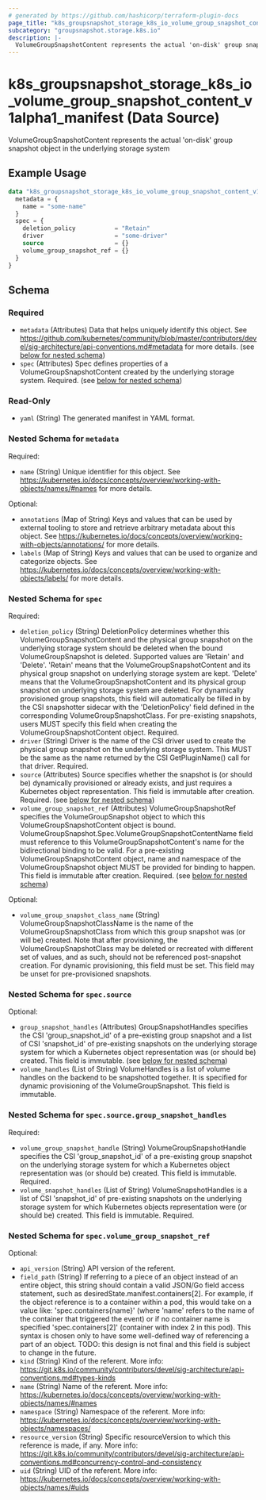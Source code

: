 ```yaml
---
# generated by https://github.com/hashicorp/terraform-plugin-docs
page_title: "k8s_groupsnapshot_storage_k8s_io_volume_group_snapshot_content_v1alpha1_manifest Data Source - terraform-provider-k8s"
subcategory: "groupsnapshot.storage.k8s.io"
description: |-
  VolumeGroupSnapshotContent represents the actual 'on-disk' group snapshot object in the underlying storage system
---
```


# k8s_groupsnapshot_storage_k8s_io_volume_group_snapshot_content_v1alpha1_manifest (Data Source)

VolumeGroupSnapshotContent represents the actual 'on-disk' group snapshot object in the underlying storage system

## Example Usage

```terraform
data "k8s_groupsnapshot_storage_k8s_io_volume_group_snapshot_content_v1alpha1_manifest" "example" {
  metadata = {
    name = "some-name"
  }
  spec = {
    deletion_policy           = "Retain"
    driver                    = "some-driver"
    source                    = {}
    volume_group_snapshot_ref = {}
  }
}
```

<!-- schema generated by tfplugindocs -->
## Schema

### Required

- `metadata` (Attributes) Data that helps uniquely identify this object. See https://github.com/kubernetes/community/blob/master/contributors/devel/sig-architecture/api-conventions.md#metadata for more details. (see [below for nested schema](#nestedatt--metadata))
- `spec` (Attributes) Spec defines properties of a VolumeGroupSnapshotContent created by the underlying storage system. Required. (see [below for nested schema](#nestedatt--spec))

### Read-Only

- `yaml` (String) The generated manifest in YAML format.

<a id="nestedatt--metadata"></a>
### Nested Schema for `metadata`

Required:

- `name` (String) Unique identifier for this object. See https://kubernetes.io/docs/concepts/overview/working-with-objects/names/#names for more details.

Optional:

- `annotations` (Map of String) Keys and values that can be used by external tooling to store and retrieve arbitrary metadata about this object. See https://kubernetes.io/docs/concepts/overview/working-with-objects/annotations/ for more details.
- `labels` (Map of String) Keys and values that can be used to organize and categorize objects. See https://kubernetes.io/docs/concepts/overview/working-with-objects/labels/ for more details.


<a id="nestedatt--spec"></a>
### Nested Schema for `spec`

Required:

- `deletion_policy` (String) DeletionPolicy determines whether this VolumeGroupSnapshotContent and the physical group snapshot on the underlying storage system should be deleted when the bound VolumeGroupSnapshot is deleted. Supported values are 'Retain' and 'Delete'. 'Retain' means that the VolumeGroupSnapshotContent and its physical group snapshot on underlying storage system are kept. 'Delete' means that the VolumeGroupSnapshotContent and its physical group snapshot on underlying storage system are deleted. For dynamically provisioned group snapshots, this field will automatically be filled in by the CSI snapshotter sidecar with the 'DeletionPolicy' field defined in the corresponding VolumeGroupSnapshotClass. For pre-existing snapshots, users MUST specify this field when creating the VolumeGroupSnapshotContent object. Required.
- `driver` (String) Driver is the name of the CSI driver used to create the physical group snapshot on the underlying storage system. This MUST be the same as the name returned by the CSI GetPluginName() call for that driver. Required.
- `source` (Attributes) Source specifies whether the snapshot is (or should be) dynamically provisioned or already exists, and just requires a Kubernetes object representation. This field is immutable after creation. Required. (see [below for nested schema](#nestedatt--spec--source))
- `volume_group_snapshot_ref` (Attributes) VolumeGroupSnapshotRef specifies the VolumeGroupSnapshot object to which this VolumeGroupSnapshotContent object is bound. VolumeGroupSnapshot.Spec.VolumeGroupSnapshotContentName field must reference to this VolumeGroupSnapshotContent's name for the bidirectional binding to be valid. For a pre-existing VolumeGroupSnapshotContent object, name and namespace of the VolumeGroupSnapshot object MUST be provided for binding to happen. This field is immutable after creation. Required. (see [below for nested schema](#nestedatt--spec--volume_group_snapshot_ref))

Optional:

- `volume_group_snapshot_class_name` (String) VolumeGroupSnapshotClassName is the name of the VolumeGroupSnapshotClass from which this group snapshot was (or will be) created. Note that after provisioning, the VolumeGroupSnapshotClass may be deleted or recreated with different set of values, and as such, should not be referenced post-snapshot creation. For dynamic provisioning, this field must be set. This field may be unset for pre-provisioned snapshots.

<a id="nestedatt--spec--source"></a>
### Nested Schema for `spec.source`

Optional:

- `group_snapshot_handles` (Attributes) GroupSnapshotHandles specifies the CSI 'group_snapshot_id' of a pre-existing group snapshot and a list of CSI 'snapshot_id' of pre-existing snapshots on the underlying storage system for which a Kubernetes object representation was (or should be) created. This field is immutable. (see [below for nested schema](#nestedatt--spec--source--group_snapshot_handles))
- `volume_handles` (List of String) VolumeHandles is a list of volume handles on the backend to be snapshotted together. It is specified for dynamic provisioning of the VolumeGroupSnapshot. This field is immutable.

<a id="nestedatt--spec--source--group_snapshot_handles"></a>
### Nested Schema for `spec.source.group_snapshot_handles`

Required:

- `volume_group_snapshot_handle` (String) VolumeGroupSnapshotHandle specifies the CSI 'group_snapshot_id' of a pre-existing group snapshot on the underlying storage system for which a Kubernetes object representation was (or should be) created. This field is immutable. Required.
- `volume_snapshot_handles` (List of String) VolumeSnapshotHandles is a list of CSI 'snapshot_id' of pre-existing snapshots on the underlying storage system for which Kubernetes objects representation were (or should be) created. This field is immutable. Required.



<a id="nestedatt--spec--volume_group_snapshot_ref"></a>
### Nested Schema for `spec.volume_group_snapshot_ref`

Optional:

- `api_version` (String) API version of the referent.
- `field_path` (String) If referring to a piece of an object instead of an entire object, this string should contain a valid JSON/Go field access statement, such as desiredState.manifest.containers[2]. For example, if the object reference is to a container within a pod, this would take on a value like: 'spec.containers{name}' (where 'name' refers to the name of the container that triggered the event) or if no container name is specified 'spec.containers[2]' (container with index 2 in this pod). This syntax is chosen only to have some well-defined way of referencing a part of an object. TODO: this design is not final and this field is subject to change in the future.
- `kind` (String) Kind of the referent. More info: https://git.k8s.io/community/contributors/devel/sig-architecture/api-conventions.md#types-kinds
- `name` (String) Name of the referent. More info: https://kubernetes.io/docs/concepts/overview/working-with-objects/names/#names
- `namespace` (String) Namespace of the referent. More info: https://kubernetes.io/docs/concepts/overview/working-with-objects/namespaces/
- `resource_version` (String) Specific resourceVersion to which this reference is made, if any. More info: https://git.k8s.io/community/contributors/devel/sig-architecture/api-conventions.md#concurrency-control-and-consistency
- `uid` (String) UID of the referent. More info: https://kubernetes.io/docs/concepts/overview/working-with-objects/names/#uids
